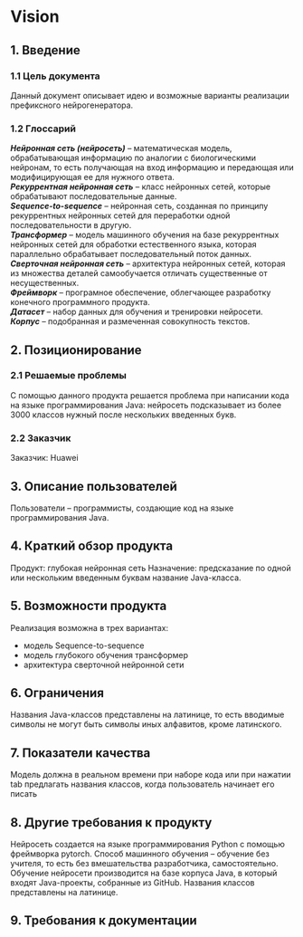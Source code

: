 # Vision
## 1. Введение
### 1.1 Цель документа
Данный документ описывает идею и возможные варианты реализации префиксного нейрогенератора.
### 1.2 Глоссарий
***Нейронная сеть (нейросеть)*** – математическая модель, обрабатывающая информацию по аналогии с биологическими нейронам, то есть получающая на вход информацию и передающая или модифицирующая ее для нужного ответа.  
***Рекуррентная нейронная сеть*** – класс нейронных сетей, которые обрабатывают последовательные данные.  
***Sequence-to-sequence*** – нейронная сеть, созданная по принципу рекуррентных нейронных сетей для переработки одной последовательности в другую.  
***Трансформер*** – модель машинного обучения на базе рекуррентных нейронных сетей для обработки естественного языка, которая параллельно обрабатывает последовательный поток данных.  
***Сверточная нейронная сеть*** – архитектура нейронных сетей, которая из множества деталей самообучается отличать существенные от несущественных.  
***Фреймворк*** – програмное обеспечение, облегчающее разработку конечного программного продукта.   
***Датасет*** – набор данных для обучения и тренировки нейросети.  
***Корпус*** – подобранная и размеченная совокупность текстов.  
## 2. Позиционирование
### 2.1 Решаемые проблемы
С помощью данного продукта решается проблема при написании кода на языке программирования Java: нейросеть подсказывает из более 3000 классов нужный после нескольких введенных букв.
### 2.2 Заказчик
Заказчик: Huawei
## 3. Описание пользователей
Пользователи – программисты, создающие код на языке программирования Java.
## 4. Краткий обзор продукта
Продукт: глубокая нейронная сеть
Назначение: предсказание по одной или нескольким введенным буквам название Java-класса.
## 5. Возможности продукта
Реализация возможна в трех вариантах:
- модель Sequence-to-sequence
- модель глубокого обучения трансформер
- архитектура сверточной нейронной сети
## 6. Ограничения
Названия Java-классов представлены на латинице, то есть вводимые символы не могут быть символы иных алфавитов, кроме латинского.
## 7. Показатели качества
Модель должна в реальном времени при наборе кода или при нажатии tab предлагать названия классов, когда пользователь начинает его писать
## 8. Другие требования к продукту
Нейросеть создается на языке программирования Python с помощью фреймворка pytorch. Способ машинного обучения – обучение без учителя, то есть без вмешательства разработчика, самостоятельно.
Обучение нейросети производится на базе корпуса Java, в который входят Java-проекты, собранные из GitHub. Названия классов представлены на латинице.
## 9. Требования к документации
